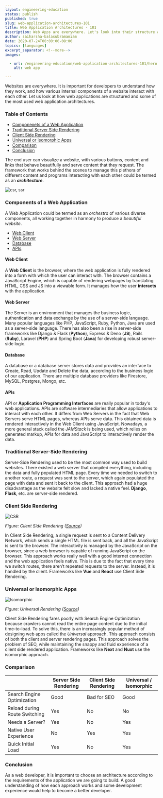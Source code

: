 ```yaml
---
layout: engineering-education
status: publish
published: true
slug: web-application-architectures-101
title: Web Application Architectures - 101
description: Web Apps are everywhere. Let's look into their structure and how they interact with various services.
author: saiharsha-balasubramaniam
date: 2020-07-24T00:00:00-08:00
topics: [languages]
excerpt_separator: <!--more-->
images:

  - url: /engineering-education/web-application-architectures-101/hero.jpg
    alt: web app

---
```

Websites are everywhere. It is important for developers to understand how they work, and how various internal components of a website interact with each other. Let us look at how web applications are structured and some of the most used web application architectures.
<!--more-->
### Table of Contents
- [Componenets of a Web Application](#components-of-a-web-application)
- [Traditional Server Side Rendering](#traditional-server-side-rendering)
- [Client Side Rendering](#client-side-rendering)
- [Universal or Isomorphic Apps](#universal-or-isomorphic-apps)
- [Comparison](#comparison)
- [Conclusion](#conclusion)

The end user can visualize a website, with various buttons, content and links that behave beautifully and serve content that they request. The framework that works behind the scenes to manage this plethora of different content and programs interacting with each other could be termed as an ***architecture***.

![csr, ssr](/engineering-education/web-application-architecture-101/csr-ssr.webp)

### Components of a Web Application
A Web Application could be termed as an *orchestra* of various diverse components, all working together in harmony to produce a *beautiful website*.

- [Web Client](#web-client)
- [Web Server](#web-server)
- [Database](#database)
- [APIs](#apis)

#### Web Client
A **Web Client** is the browser, where the web application is fully rendered into a form with which the user can interact with. The browser contains a JavaScript Engine, which is capable of rendering webpages by translating HTML, CSS and JS into a viewable form. It manages how the user **interacts** with the application.

#### Web Server
The Server is an environment that manages the business logic, authentication and data exchange by the use of a server-side language. Many popular languages like PHP, JavaScript, Ruby, Python, Java are used as a server-side language. There has also been a rise in server-side frameworks like Django & Flask (**Python**), Express & Deno (**JS**), Rails (**Ruby**), Laravel (**PHP**) and Spring Boot (**Java**) for developing robust server-side logic.

#### Database
A database or a database server stores data and provides an interface to Create, Read, Update and Delete the data, according to the business logic of our application. There are multiple database providers like Firestore, MySQL, Postgres, Mongo, etc.

#### APIs
API or **Application Programming Interfaces** are really popular in today's web applications. APIs are software intermediaries that allow applications to interact with each other. It differs from Web Servers in the fact that Web Servers serve HTML pages, whereas APIs serve data. This obtained data is rendered interactively in the Web Client using JavaScript. Nowadays, a more general stack called the *JAMStack* is being used, which relies on generated markup, APIs for data and JavaScript to interactively render the data.

### Traditional Server-Side Rendering
Server-Side Rendering used to be the most common way used to build websites. There existed a web server that compiled everything, including the data and fully populated HTML page. Every time we needed to switch to another route, a request was sent to the server, which again populated the page with data and sent it back to the client. This approach had a huge disadvantage as the website felt slow and lacked a native feel. **Django**, **Flask**, etc. are server-side rendered.

### Client Side Rendering

![CSR](/engineering-education/web-application-architectures-101/csr.png)

*Figure: Client Side Rendering ([Source](https://laptrinhx.com/understanding-server-side-rendering-721376809/))*

In Client Side Rendering, a single request is sent to a Content Delivery Network, which sends a single HTML file is sent back, and all the JavaScript is sent to the browser. The interactivity is managed by the JavaScript on the browser, since a web browser is capable of running JavaScript on the browser. This approach works really well with a good internet connection and the web application feels native. This is due to the fact that every time we switch routes, there aren’t repeated requests to the server. Instead, it is handled by the client. Frameworks like **Vue** and **React** use Client Side Rendering.

### Universal or Isomorphic Apps

![Isomorphic](/engineering-education/web-application-architectures-101/iso.png)

*Figure: Universal Rendering ([Source](https://dzone.com/articles/client-side-vs-server-side-rendering-what-to-choos))*

Client Side Rendering fares poorly with Search Engine Optimization because crawlers cannot read the entire page content due to the initial time-to-load. To solve this, there is an increasingly popular method of designing web apps called the *Universal* approach. This approach consists of both the client and server rendering pages. This approach solves the problem of SEO, while maintaining the snappy and fluid experience of a client side rendered application. Frameworks like **Next** and **Nuxt** use the isomorphic approach.

### Comparison
|   | **Server Side Rendering** | **Client Side Rendering** | **Universal / Isomorphic** |
|---|---|---|---|
| Search Engine Optimization  | Good | Bad for SEO | Good |
| Reload during Route Switching | Yes | No | No |
| Needs a Server? | Yes | No | Yes |
| Native User Experience | No | Yes | Yes |
| Quick Initial Load | Yes | No | Yes |

### Conclusion
As a web developer, it is important to choose an architecture according to the requirements of the application we are going to build. A good understanding of how each approach works and some development experience would help to become a better developer.
